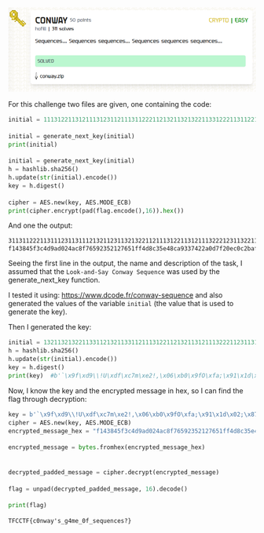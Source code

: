 <img src=".images/conway.png">

For this challenge two files are given, one containing the code:

```python
initial = 11131221131211131231121113112221121321132132211331222113112211

initial = generate_next_key(initial)
print(initial)

initial = generate_next_key(initial)
h = hashlib.sha256()
h.update(str(initial).encode())
key = h.digest()

cipher = AES.new(key, AES.MODE_ECB)
print(cipher.encrypt(pad(flag.encode(),16)).hex())
```

And one the output:

```text
311311222113111231131112132112311321322112111312211312111322212311322113212221
f143845f3c4d9ad024ac8f76592352127651ff4d8c35e48ca9337422a0d7f20ec0c2baf530695c150efff20bbc17ca4c
```

Seeing the first line in the output, the name and description of the task, I assumed that the `Look-and-Say Conway Sequence` was used by the generate_next_key function.

I tested it using: https://www.dcode.fr/conway-sequence and also generated the values of the variable `initial` (the value that is used to generate the key).

Then I generated the key:

```python
initial = 132113213221133112132113311211131221121321131211132221123113112221131112311332111213211322211312113211
h = hashlib.sha256()
h.update(str(initial).encode())
key = h.digest()
print(key)  #b'`\x9f\xd9\\!U\xdf\xc7m\xe2!,\x06\xb0\x9fO\xfa;\x91\x1d\x02;\x87\x1fE\xa4\xea\xb50\xb3\x93\xf3'
```
Now, I know the key and the encrypted message in hex, so I can find the flag through decryption:

```python
key = b'`\x9f\xd9\\!U\xdf\xc7m\xe2!,\x06\xb0\x9fO\xfa;\x91\x1d\x02;\x87\x1fE\xa4\xea\xb50\xb3\x93\xf3'
cipher = AES.new(key, AES.MODE_ECB)
encrypted_message_hex = "f143845f3c4d9ad024ac8f76592352127651ff4d8c35e48ca9337422a0d7f20ec0c2baf530695c150efff20bbc17ca4c"

encrypted_message = bytes.fromhex(encrypted_message_hex)


decrypted_padded_message = cipher.decrypt(encrypted_message)

flag = unpad(decrypted_padded_message, 16).decode()

print(flag)
```

`TFCCTF{c0nway's_g4me_0f_sequences?}`
